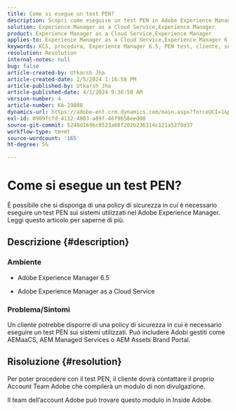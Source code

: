 ```yaml
---
title: Come si esegue un test PEN?
description: Scopri come eseguire un test PEN in Adobe Experience Manager.
solution: Experience Manager as a Cloud Service,Experience Manager
product: Experience Manager as a Cloud Service,Experience Manager
applies-to: Experience Manager as a Cloud Service,Experience Manager 6.5
keywords: KCS, procedura, Experience Manager 6.5, PEN test, cliente, servizio cloud Experience Manager, AEM
resolution: Resolution
internal-notes: null
bug: false
article-created-by: Utkarsh Jha
article-created-date: 2/5/2024 1:16:58 PM
article-published-by: Utkarsh Jha
article-published-date: 4/1/2024 9:36:50 AM
version-number: 4
article-number: KA-19808
dynamics-url: https://adobe-ent.crm.dynamics.com/main.aspx?forceUCI=1&pagetype=entityrecord&etn=knowledgearticle&id=a150aed5-28c4-ee11-9079-6045bd006b25
exl-id: 0909fcfd-4112-4803-a89f-46f9658eed08
source-git-commit: 5248d169bc0523a08f202b236314c121a5278d37
workflow-type: tm+mt
source-wordcount: '165'
ht-degree: 5%

---
```


# Come si esegue un test PEN?


È possibile che si disponga di una policy di sicurezza in cui è necessario eseguire un test PEN sui sistemi utilizzati nel Adobe Experience Manager. Leggi questo articolo per saperne di più.

## Descrizione {#description}


### <b>Ambiente</b>

- Adobe Experience Manager 6.5


- Adobe Experience Manager as a Cloud Service




### <b>Problema/Sintomi</b>

Un cliente potrebbe disporre di una policy di sicurezza in cui è necessario eseguire un test PEN sui sistemi utilizzati. Può includere Adobi gestiti come AEMaaCS, AEM Managed Services o AEM Assets Brand Portal.


## Risoluzione {#resolution}


Per poter procedere con il test PEN, il cliente dovrà contattare il proprio Account Team Adobe che compilerà un modulo di non divulgazione.

Il team dell’account Adobe può trovare questo modulo in Inside Adobe.
